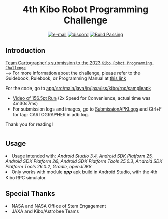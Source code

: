 <div align=center> 
<h1><b>4th Kibo Robot Programming Challenge</b></h1>
  <p align=center>
    <a href="mailto:ADCTeamCartographer@gmail.com"><img src="https://img.shields.io/badge/contact-adcteamcartographer@gmail.com-E1306C" alt="e-mail"></a>
    <a href=""><img src="https://img.shields.io/badge/discord-@abh1a-7289da" alt="discord"></a>
    <a href=app/src/main/java/jp/jaxa/iss/kibo/rpc/sampleapk/><img src="https://img.shields.io/badge/build-passing-dark_green" alt="Build Passing"></a>
</div>


## Introduction
<u>Team Cartographer's submission to the 2023 [`Kibo Robot Programming Challenge`](https://jaxa.krpc.jp/)</a></u><br>
--> For more information about the challenge, please refer to the Guidebook, Rulebook, or Programming Manual at <a href=https://jaxa.krpc.jp/download>this link</a>

For the code, go to <a href=app/src/main/java/jp/jaxa/iss/kibo/rpc/sampleapk>app/src/main/java/jp/jaxa/iss/kibo/rpc/sampleapk</a><br>

- <a href=https://streamable.com/lxrv9x>Video of 156.5pt Run</a> (2x Speed for Convenience, actual time was 4m30s7ms)<br>
- For submission logs and images, go to <a href=SubmissionAPKLogs/>SubmissionAPKLogs</a> and Ctrl+F for tag: CARTOGRAPHER in adb.log. 

Thank you for reading!
#
## Usage
<li>Usage intended with:<i> Android Studio 3.4, Android SDK Platform 25, Android SDK Platform 26, Android SDK Platform Tools 25.0.3, Android SDK Platform Tools 26.0.2, Gradle, openJDK8</i></li>
<li>Only works with module <b><i>app</i></b> apk build in Android Studio, with the 4th Kibo RPC simulator. </li>

## Special Thanks
<li>NASA and NASA Office of Stem Engagement</li>
<li>JAXA and Kibo/Astrobee Teams</u></li>


